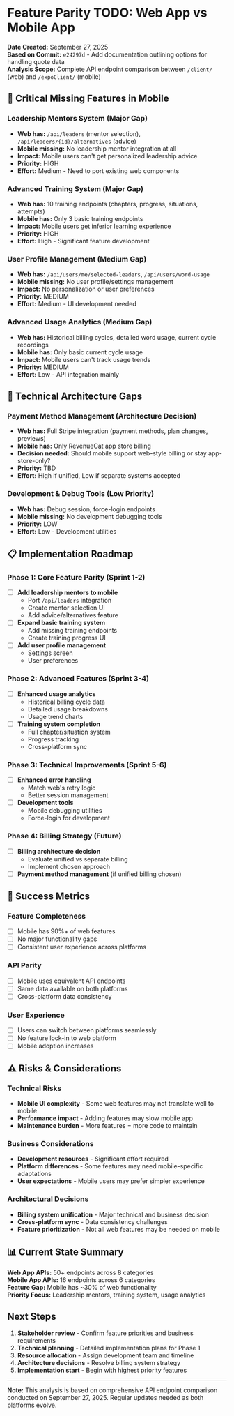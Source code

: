 # Feature Parity TODO: Web App vs Mobile App

**Date Created:** September 27, 2025  
**Based on Commit:** `e24297d` - Add documentation outlining options for handling quote data  
**Analysis Scope:** Complete API endpoint comparison between `/client/` (web) and `/expoClient/` (mobile)

## **🚨 Critical Missing Features in Mobile**

### **Leadership Mentors System (Major Gap)**
- **Web has:** `/api/leaders` (mentor selection), `/api/leaders/{id}/alternatives` (advice)
- **Mobile missing:** No leadership mentor integration at all
- **Impact:** Mobile users can't get personalized leadership advice
- **Priority:** HIGH
- **Effort:** Medium - Need to port existing web components

### **Advanced Training System (Major Gap)**
- **Web has:** 10 training endpoints (chapters, progress, situations, attempts)
- **Mobile has:** Only 3 basic training endpoints
- **Impact:** Mobile users get inferior learning experience
- **Priority:** HIGH
- **Effort:** High - Significant feature development

### **User Profile Management (Medium Gap)**
- **Web has:** `/api/users/me/selected-leaders`, `/api/users/word-usage`
- **Mobile missing:** No user profile/settings management
- **Impact:** No personalization or user preferences
- **Priority:** MEDIUM
- **Effort:** Medium - UI development needed

### **Advanced Usage Analytics (Medium Gap)**
- **Web has:** Historical billing cycles, detailed word usage, current cycle recordings
- **Mobile has:** Only basic current cycle usage
- **Impact:** Mobile users can't track usage trends
- **Priority:** MEDIUM
- **Effort:** Low - API integration mainly

## **🔧 Technical Architecture Gaps**

### **Payment Method Management (Architecture Decision)**
- **Web has:** Full Stripe integration (payment methods, plan changes, previews)
- **Mobile has:** Only RevenueCat app store billing
- **Decision needed:** Should mobile support web-style billing or stay app-store-only?
- **Priority:** TBD
- **Effort:** High if unified, Low if separate systems accepted

### **Development & Debug Tools (Low Priority)**
- **Web has:** Debug session, force-login endpoints
- **Mobile missing:** No development debugging tools
- **Priority:** LOW
- **Effort:** Low - Development utilities

## **📋 Implementation Roadmap**

### **Phase 1: Core Feature Parity (Sprint 1-2)**
- [ ] **Add leadership mentors to mobile**
  - Port `/api/leaders` integration
  - Create mentor selection UI
  - Add advice/alternatives feature
- [ ] **Expand basic training system**
  - Add missing training endpoints
  - Create training progress UI
- [ ] **Add user profile management**
  - Settings screen
  - User preferences

### **Phase 2: Advanced Features (Sprint 3-4)**
- [ ] **Enhanced usage analytics**
  - Historical billing cycle data
  - Detailed usage breakdowns
  - Usage trend charts
- [ ] **Training system completion**
  - Full chapter/situation system
  - Progress tracking
  - Cross-platform sync

### **Phase 3: Technical Improvements (Sprint 5-6)**
- [ ] **Enhanced error handling**
  - Match web's retry logic
  - Better session management
- [ ] **Development tools**
  - Mobile debugging utilities
  - Force-login for development

### **Phase 4: Billing Strategy (Future)**
- [ ] **Billing architecture decision**
  - Evaluate unified vs separate billing
  - Implement chosen approach
- [ ] **Payment method management** (if unified billing chosen)

## **🎯 Success Metrics**

### **Feature Completeness**
- [ ] Mobile has 90%+ of web features
- [ ] No major functionality gaps
- [ ] Consistent user experience across platforms

### **API Parity**
- [ ] Mobile uses equivalent API endpoints
- [ ] Same data available on both platforms
- [ ] Cross-platform data consistency

### **User Experience**
- [ ] Users can switch between platforms seamlessly
- [ ] No feature lock-in to web platform
- [ ] Mobile adoption increases

## **⚠️ Risks & Considerations**

### **Technical Risks**
- **Mobile UI complexity** - Some web features may not translate well to mobile
- **Performance impact** - Adding features may slow mobile app
- **Maintenance burden** - More features = more code to maintain

### **Business Considerations**
- **Development resources** - Significant effort required
- **Platform differences** - Some features may need mobile-specific adaptations
- **User expectations** - Mobile users may prefer simpler experience

### **Architectural Decisions**
- **Billing system unification** - Major technical and business decision
- **Cross-platform sync** - Data consistency challenges
- **Feature prioritization** - Not all web features may be needed on mobile

## **📊 Current State Summary**

**Web App APIs:** 50+ endpoints across 8 categories  
**Mobile App APIs:** 16 endpoints across 6 categories  
**Feature Gap:** Mobile has ~30% of web functionality  
**Priority Focus:** Leadership mentors, training system, usage analytics

## **Next Steps**

1. **Stakeholder review** - Confirm feature priorities and business requirements
2. **Technical planning** - Detailed implementation plans for Phase 1
3. **Resource allocation** - Assign development team and timeline
4. **Architecture decisions** - Resolve billing system strategy
5. **Implementation start** - Begin with highest priority features

---

**Note:** This analysis is based on comprehensive API endpoint comparison conducted on September 27, 2025. Regular updates needed as both platforms evolve.
